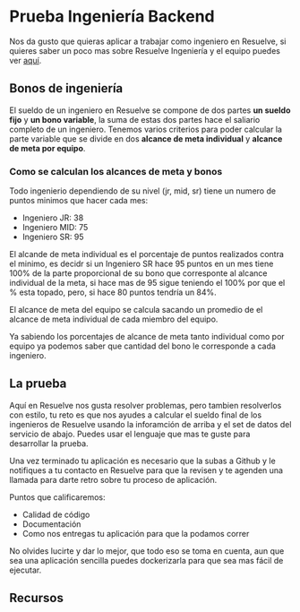 # Prueba Ingeniería Backend

Nos da gusto que quieras aplicar a trabajar como ingeniero en Resuelve, si quieres saber un poco mas sobre Resuelve Ingeniería y el equipo puedes ver [aquí](https://github.com/resuelve/nuestro-equipo).

## Bonos de ingeniería 

El sueldo de un ingeniero en Resuelve se compone de dos partes **un sueldo fijo** y **un bono variable**, la suma de estas dos partes hace el saliario completo de un ingeniero. Tenemos varios criterios para poder calcular la parte variable que se divide en dos **alcance de meta individual** y **alcance de meta por equipo**.

### Como se calculan los alcances de meta y bonos 

Todo ingenierio dependiendo de su nivel (jr, mid, sr) tiene un numero de puntos minimos que hacer cada mes:

- Ingeniero JR: 38
- Ingeniero MID: 75
- Ingeniero SR: 95

El alcande de meta individual es el porcentaje de puntos realizados contra el minimo, es decidr si un Ingeniero SR hace 95 puntos en un mes tiene 100% de la parte proporcional de su bono que corresponte al alcance individual de la meta, si hace mas de 95 sigue teniendo el 100% por que el % esta topado, pero, si hace 80 puntos tendría un 84%.

El alcance de meta del equipo se calcula sacando un promedio de el alcance de meta individual de cada miembro del equipo.

Ya sabiendo los porcentajes de alcance de meta tanto individual como por equipo ya podemos saber que cantidad del bono le corresponde a cada ingeniero. 

## La prueba

Aquí en Resuelve nos gusta resolver problemas, pero tambien resolverlos con estilo, tu reto es que nos ayudes a calcular el sueldo final de los ingenieros de Resuelve usando la inforamción de arriba y el set de datos del servicio de abajo. Puedes usar el lenguaje que mas te guste para desarrollar la prueba.

Una vez terminado tu aplicación es necesario que la subas a Github y le notifiques a tu contacto en Resuelve para que la revisen y te agenden una llamada para darte retro sobre tu proceso de aplicación. 

Puntos que calificaremos:

- Calidad de código
- Documentación
- Como nos entregas tu aplicación para que la podamos correr

No olvides lucirte y dar lo mejor, que todo eso se toma en cuenta, aun que sea una aplicación sencilla puedes dockerizarla para que sea mas fácil de ejecutar.

## Recursos


